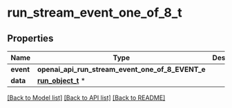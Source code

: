 # run_stream_event_one_of_8_t

## Properties
Name | Type | Description | Notes
------------ | ------------- | ------------- | -------------
**event** | **openai_api_run_stream_event_one_of_8_EVENT_e** |  | 
**data** | [**run_object_t**](run_object.md) \* |  | 

[[Back to Model list]](../README.md#documentation-for-models) [[Back to API list]](../README.md#documentation-for-api-endpoints) [[Back to README]](../README.md)


